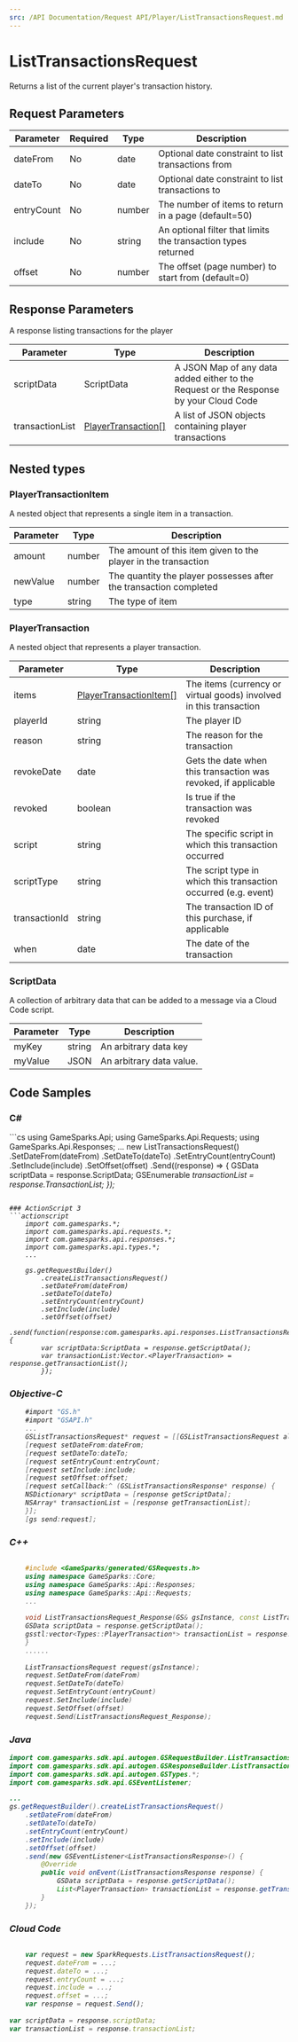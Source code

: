```yaml
---
src: /API Documentation/Request API/Player/ListTransactionsRequest.md
---
```


# ListTransactionsRequest


Returns a list of the current player's transaction history.


## Request Parameters

Parameter | Required | Type | Description
--------- | -------- | ---- | -----------
dateFrom | No | date | Optional date constraint to list transactions from
dateTo | No | date | Optional date constraint to list transactions to
entryCount | No | number | The number of items to return in a page (default=50)
include | No | string | An optional filter that limits the transaction types returned
offset | No | number | The offset (page number) to start from (default=0)

## Response Parameters


A response listing transactions for the player

Parameter | Type | Description
--------- | ---- | -----------
scriptData | ScriptData | A JSON Map of any data added either to the Request or the Response by your Cloud Code
transactionList | [PlayerTransaction[]](#playertransaction) | A list of JSON objects containing player transactions

## Nested types

### PlayerTransactionItem

A nested object that represents a single item in a transaction.

Parameter | Type | Description
--------- | ---- | -----------
amount | number | The amount of this item given to the player in the transaction
newValue | number | The quantity the player possesses after the transaction completed
type | string | The type of item

### PlayerTransaction

A nested object that represents a player transaction.

Parameter | Type | Description
--------- | ---- | -----------
items | [PlayerTransactionItem[]](#playertransactionitem) | The items (currency or virtual goods) involved in this transaction
playerId | string | The player ID
reason | string | The reason for the transaction
revokeDate | date | Gets the date when this transaction was revoked, if applicable
revoked | boolean | Is true if the transaction was revoked
script | string | The specific script in which this transaction occurred
scriptType | string | The script type in which this transaction occurred (e.g. event)
transactionId | string | The transaction ID of this purchase, if applicable
when | date | The date of the transaction

### ScriptData

A collection of arbitrary data that can be added to a message via a Cloud Code script.

Parameter | Type | Description
--------- | ---- | -----------
myKey | string | An arbitrary data key
myValue | JSON | An arbitrary data value.


## Code Samples

<h3>C#</h3>
```cs
	using GameSparks.Api;
	using GameSparks.Api.Requests;
	using GameSparks.Api.Responses;
	...
	new ListTransactionsRequest()
		.SetDateFrom(dateFrom)
		.SetDateTo(dateTo)
		.SetEntryCount(entryCount)
		.SetInclude(include)
		.SetOffset(offset)
		.Send((response) => {
		GSData scriptData = response.ScriptData; 
		GSEnumerable<var> transactionList = response.TransactionList; 
		});

```

### ActionScript 3
```actionscript
	import com.gamesparks.*;
	import com.gamesparks.api.requests.*;
	import com.gamesparks.api.responses.*;
	import com.gamesparks.api.types.*;
	...
	
	gs.getRequestBuilder()
	    .createListTransactionsRequest()
		.setDateFrom(dateFrom)
		.setDateTo(dateTo)
		.setEntryCount(entryCount)
		.setInclude(include)
		.setOffset(offset)
		.send(function(response:com.gamesparks.api.responses.ListTransactionsResponse):void {
		var scriptData:ScriptData = response.getScriptData(); 
		var transactionList:Vector.<PlayerTransaction> = response.getTransactionList(); 
		});

```

### Objective-C
```objectivec
	#import "GS.h"
	#import "GSAPI.h"
	...
	GSListTransactionsRequest* request = [[GSListTransactionsRequest alloc] init];
	[request setDateFrom:dateFrom;
	[request setDateTo:dateTo;
	[request setEntryCount:entryCount;
	[request setInclude:include;
	[request setOffset:offset;
	[request setCallback:^ (GSListTransactionsResponse* response) {
	NSDictionary* scriptData = [response getScriptData]; 
	NSArray* transactionList = [response getTransactionList]; 
	}];
	[gs send:request];

```

### C++
```cpp

	#include <GameSparks/generated/GSRequests.h>
	using namespace GameSparks::Core;
	using namespace GameSparks::Api::Responses;
	using namespace GameSparks::Api::Requests;
	...
	
	void ListTransactionsRequest_Response(GS& gsInstance, const ListTransactionsResponse& response) {
	GSData scriptData = response.getScriptData(); 
	gsstl:vector<Types::PlayerTransaction*> transactionList = response.getTransactionList(); 
	}
	......
	
	ListTransactionsRequest request(gsInstance);
	request.SetDateFrom(dateFrom)
	request.SetDateTo(dateTo)
	request.SetEntryCount(entryCount)
	request.SetInclude(include)
	request.SetOffset(offset)
	request.Send(ListTransactionsRequest_Response);
```

### Java
```java
import com.gamesparks.sdk.api.autogen.GSRequestBuilder.ListTransactionsRequest;
import com.gamesparks.sdk.api.autogen.GSResponseBuilder.ListTransactionsResponse;
import com.gamesparks.sdk.api.autogen.GSTypes.*;
import com.gamesparks.sdk.api.GSEventListener;

...
gs.getRequestBuilder().createListTransactionsRequest()
	.setDateFrom(dateFrom)
	.setDateTo(dateTo)
	.setEntryCount(entryCount)
	.setInclude(include)
	.setOffset(offset)
	.send(new GSEventListener<ListTransactionsResponse>() {
		@Override
		public void onEvent(ListTransactionsResponse response) {
			GSData scriptData = response.getScriptData(); 
			List<PlayerTransaction> transactionList = response.getTransactionList(); 
		}
	});

```

### Cloud Code
```javascript

	var request = new SparkRequests.ListTransactionsRequest();
	request.dateFrom = ...;
	request.dateTo = ...;
	request.entryCount = ...;
	request.include = ...;
	request.offset = ...;
	var response = request.Send();
	
var scriptData = response.scriptData; 
var transactionList = response.transactionList; 
```


